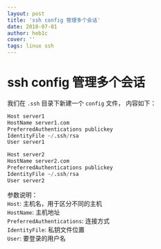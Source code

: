 ```yaml
---
layout: post
title: 'ssh config 管理多个会话'
date: 2018-07-01
author: heb1c
cover: ''
tags: linux ssh
---
```


# ssh config 管理多个会话

我们在 `.ssh` 目录下新建一个 `config` 文件， 内容如下：

```python
Host server1
HostName server1.com
PreferredAuthentications publickey
IdentityFile ~/.ssh/rsa
User server1

Host server2
HostName server2.com
PreferredAuthentications publickey
IdentityFile ~/.ssh/rsa
User server2

```
参数说明：  
`Host`: 主机名，用于区分不同的主机  
`HostName`: 主机地址  
`PreferredAuthentications`: 连接方式  
`IdentityFile`: 私钥文件位置  
`User`: 要登录的用户名

